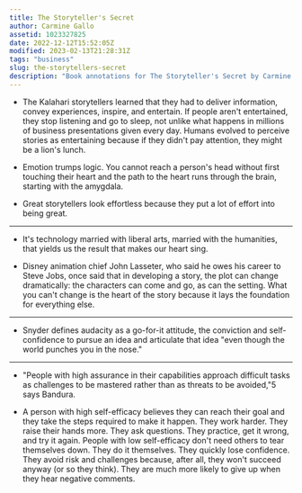 ```yaml
---
title: The Storyteller's Secret
author: Carmine Gallo
assetid: 1023327825
date: 2022-12-12T15:52:05Z
modified: 2023-02-13T21:28:31Z
tags: "business"
slug: the-storytellers-secret
description: "Book annotations for The Storyteller's Secret by Carmine Gallo"
---
```


*  The Kalahari storytellers learned that they had to deliver information, convey experiences, inspire, and entertain. If people aren't entertained, they stop listening and go to sleep, not unlike what happens in millions of business presentations given every day. Humans evolved to perceive stories as entertaining because if they didn't pay attention, they might be a lion's lunch.

*  Emotion trumps logic. You cannot reach a person's head without first touching their heart and the path to the heart runs through the brain, starting with the amygdala.

*  Great storytellers look effortless because they put a lot of effort into being great.

---

*  It's technology married with liberal arts, married with the humanities, that yields us the result that makes our heart sing.

*  Disney animation chief John Lasseter, who said he owes his career to Steve Jobs, once said that in developing a story, the plot can change dramatically: the characters can come and go, as can the setting. What you can't change is the heart of the story because it lays the foundation for everything else.

---

*  Snyder defines audacity as a go-for-it attitude, the conviction and self-confidence to pursue an idea and articulate that idea "even though the world punches you in the nose."

---

*  "People with high assurance in their capabilities approach difficult tasks as challenges to be mastered rather than as threats to be avoided,"5 says Bandura.

*  A person with high self-efficacy believes they can reach their goal and they take the steps required to make it happen. They work harder. They raise their hands more. They ask questions. They practice, get it wrong, and try it again. People with low self-efficacy don't need others to tear themselves down. They do it themselves. They quickly lose confidence. They avoid risk and challenges because, after all, they won't succeed anyway (or so they think). They are much more likely to give up when they hear negative comments.

